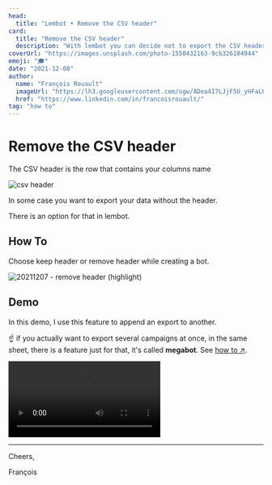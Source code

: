 ```yaml
---
head:
  title: "Lembot • Remove the CSV header"
card:
  title: "Remove the CSV header"
  description: "With lembot you can decide not to export the CSV header. Let me show you how and why"
coverUrl: "https://images.unsplash.com/photo-1550432163-9cb326104944"
emoji: "🎓"
date: "2021-12-08"
author:
  name: "François Rouault"
  imageUrl: "https://lh3.googleusercontent.com/ogw/ADea4I7LJjF5U_yHFaLQIoNCysLkiEHPLHnWKxj0i1SadVY=s32-c-mo"
  href: "https://www.linkedin.com/in/francoisrouault/"
tag: "how to"
---
```


# Remove the CSV header

The CSV header is the row that contains your columns name

![csv header](https://user-images.githubusercontent.com/2499356/151677713-533bb9ae-66cf-4e2c-9a2f-1a721b8e7b93.png)

In some case you want to export your data without the header.

There is an option for that in lembot.

## How To

Choose keep header or remove header while creating a bot.

![20211207 - remove header (highlight)](https://user-images.githubusercontent.com/2499356/151677707-2b5cbfa3-92c4-4825-b0c6-fcbc7ac89eb0.jpg)

## Demo

In this demo, I use this feature to append an export to another. 

☝️ if you actually want to export several campaigns at once, in the same sheet, there is a feature just for that, it's called **megabot**. See [how to ↗️](http://lembot.com/blog/bulk-lemlist-campaign-exports).

![demo remove CSV header](https://user-images.githubusercontent.com/2499356/151677688-3da35aa3-e0fe-4053-988f-cde995e03230.mp4)

---

Cheers,

François
